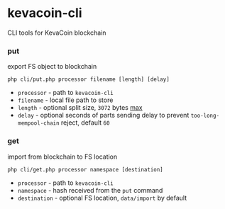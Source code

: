 # kevacoin-cli

CLI tools for KevaCoin blockchain

### put

export FS object to blockchain

```
php cli/put.php processor filename [length] [delay]
```

* `processor` - path to `kevacoin-cli`
* `filename`  - local file path to store
* `length`    - optional split size, `3072` bytes [max](https://kevacoin.org/faq.html)
* `delay`     - optional seconds of parts sending delay to prevent `too-long-mempool-chain` reject, default `60`

### get

import from blockchain to FS location

```
php cli/get.php processor namespace [destination]
```

* `processor`   - path to `kevacoin-cli`
* `namespace`   - hash received from the `put` command
* `destination` - optional FS location, `data/import` by default